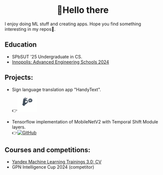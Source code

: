 <h1 align="center">👋Hello there</h1>

I enjoy doing ML stuff and creating apps. Hope you find something interesting in my repos🙂.

## Education
- SPbSUT '25 Undergraduate in CS.
- [Innopolis: Advanced Engineering Schools 2024](./Innopolis_certificate.pdf)

## Projects:
- Sign language translation app "HandyText".<br>
  👉<a href="https://www.rustore.ru/catalog/app/com.dima_zhogin.HandyText"><img alt="HandyText" src="./Handy_text_icon.png" width="64"/></a>
  
- Tensorflow implementation of MobileNetV2 with Temporal Shift Module layers.<br>
  👉<a href="https://github.com/UnkindGoose/MobileNetV2-TSM"><img alt="GitHub" src="https://avatars.githubusercontent.com/u/82682952?v=4" width="64"/></a> 

## Courses and competitions:
- [Yandex Machine Learning Trainings 3.0: CV](./Yandex_certificate.pdf)
- GPN Intelligence Cup 2024 (competitor)
